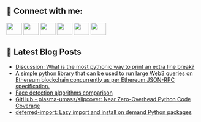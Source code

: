 ## 🔎 Connect with me:
[<img height="32" width="40" src="https://cdn.jsdelivr.net/npm/simple-icons@v5/icons/telegram.svg" />](https://t.me/bullbesh)
[<img height="32" width="40" src="https://cdn.jsdelivr.net/npm/simple-icons@v5/icons/vk.svg" />](https://vk.com/bullbesh)
[<img height="32" width="40" src="https://cdn.jsdelivr.net/npm/simple-icons@v5/icons/twitter.svg" />](https://twitter.com/bullbesh1)
[<img height="32" width="40" src="https://cdn.jsdelivr.net/npm/simple-icons@v5/icons/instagram.svg" />](https://www.instagram.com/bullbesh)
[<img height="32" width="40" src="https://cdn.jsdelivr.net/npm/simple-icons@v5/icons/reddit.svg" />](https://www.reddit.com/user/bullbesh)
[<img height="32" width="40" src="https://cdn.jsdelivr.net/npm/simple-icons@v5/icons/youtube.svg" />](https://www.youtube.com/channel/UCtfjRs6uzgq5mfm8S06WTcg)

## 📕 Latest Blog Posts
<!-- BLOG-POST-LIST:START -->
- [Discussion: What is the most pythonic way to print an extra line break?](https://www.reddit.com/r/Python/comments/uadbi3/discussion_what_is_the_most_pythonic_way_to_print/)
- [A simple python library that can be used to run large Web3 queries on Ethereum blockchain concurrently as per Ethereum JSON-RPC specification.](https://www.reddit.com/r/Python/comments/uad9mx/a_simple_python_library_that_can_be_used_to_run/)
- [Face detection algorithms comparison](https://www.reddit.com/r/Python/comments/uacer5/face_detection_algorithms_comparison/)
- [GitHub - plasma-umass/slipcover: Near Zero-Overhead Python Code Coverage](https://www.reddit.com/r/Python/comments/ua8sgx/github_plasmaumassslipcover_near_zerooverhead/)
- [deferred-import: Lazy import and install on demand Python packages](https://www.reddit.com/r/Python/comments/ua7bsz/deferredimport_lazy_import_and_install_on_demand/)
<!-- BLOG-POST-LIST:END -->
